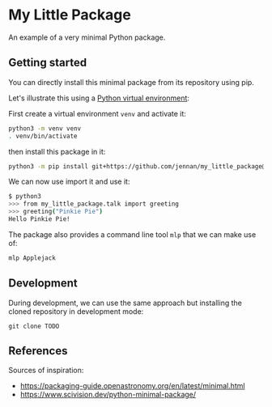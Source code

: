 # My Little Package

An example of a very minimal Python package.


## Getting started

You can directly install this minimal package from its repository using pip.

Let's illustrate this using a [Python virtual environment](https://docs.python.org/3/library/venv.html):

First create a virtual environment `venv` and activate it:

```bash
python3 -m venv venv
. venv/bin/activate
```

then install this package in it:

```bash
python3 -m pip install git+https://github.com/jennan/my_little_package@v0.1.0
```

We can now use import it and use it:

```bash
$ python3
>>> from my_little_package.talk import greeting
>>> greeting("Pinkie Pie")
Hello Pinkie Pie!
```

The package also provides a command line tool `mlp` that we can make use of:

```bash
mlp Applejack
```


## Development

During development, we can use the same approach but installing the cloned repository in development mode:

```
git clone TODO
```


## References

Sources of inspiration:

- https://packaging-guide.openastronomy.org/en/latest/minimal.html
- https://www.scivision.dev/python-minimal-package/
